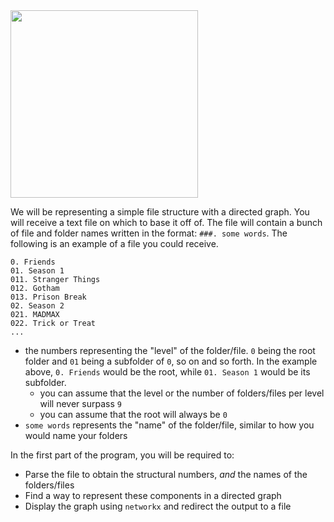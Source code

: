 <!--title={Parsing the File}-->

<!--badges={Python:100,Algorithms:50}-->

<!--concepts={directedGraphs, introToGraphs, useOfGraphs}-->

<img src = "https://images.pexels.com/photos/265685/pexels-photo-265685.jpeg?cs=srgb&dl=entertainment-ipad-mockup-265685.jpg&fm=jpg" width = "300px"/>

We will be representing a simple file structure with a directed graph. You will receive a text file on which to base it off of. The file will contain a bunch of file and folder names written in the format: `###. some words`. The following is an example of a file you could receive.

```
0. Friends
01. Season 1
011. Stranger Things
012. Gotham
013. Prison Break
02. Season 2
021. MADMAX
022. Trick or Treat
...
```

- the numbers representing the "level" of the folder/file. `0` being the root folder and `01` being a subfolder of `0`, so on and so forth. In the example above, `0. Friends` would be the root, while `01. Season 1` would be its subfolder.
  - you can assume that the level or the number of folders/files per level will never surpass `9`
  - you can assume that the root will always be `0`
- `some words` represents the "name" of the folder/file, similar to how you would name your folders

In the first part of the program, you will be required to:

* Parse the file to obtain the structural numbers, *and* the names of the folders/files 
* Find a way to represent these components in a directed graph
* Display the graph using `networkx` and redirect the output to a file 